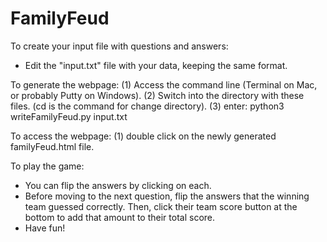 # FamilyFeud

To create your input file with questions and answers:
* Edit the "input.txt" file with your data, keeping the same format.

To generate the webpage:
(1) Access the command line (Terminal on Mac, or probably Putty on Windows).
(2) Switch into the directory with these files. (cd is the command for change directory).
(3) enter: python3 writeFamilyFeud.py input.txt

To access the webpage:
(1) double click on the newly generated familyFeud.html file.

To play the game:
* You can flip the answers by clicking on each.
* Before moving to the next question, flip the answers that the winning team guessed correctly.
Then, click their team score button at the bottom to add that amount to their total score.
* Have fun!
